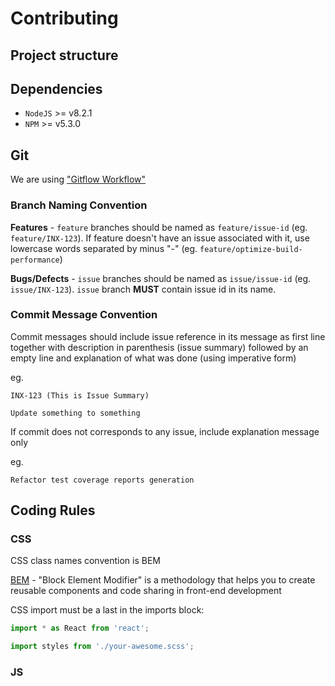 # Contributing

## Project structure

## Dependencies

* `NodeJS` >= v8.2.1
* `NPM` >= v5.3.0

## Git

We are using ["Gitflow Workflow"](https://www.atlassian.com/git/tutorials/comparing-workflows/gitflow-workflow)

### Branch Naming Convention

**Features** - `feature` branches should be named as `feature/issue-id` 
(eg. `feature/INX-123`). If feature doesn't have an issue associated with it, 
use lowercase words separated by minus "-" (eg. `feature/optimize-build-performance`)

**Bugs/Defects** - `issue` branches should be named as `issue/issue-id` 
(eg. `issue/INX-123`). `issue` branch **MUST** contain issue id in its name.


### Commit Message Convention

Commit messages should include issue reference in its message as first line together with 
description in parenthesis (issue summary) followed by an empty line and explanation of what 
was done (using imperative form)

eg.
```
INX-123 (This is Issue Summary)

Update something to something
```

If commit does not corresponds to any issue, include explanation message only

eg.
```
Refactor test coverage reports generation
```

## Coding Rules

### CSS

CSS class names convention is BEM

[BEM](http://getbem.com/) - "Block Element Modifier" is a methodology that helps you to create 
reusable components and code sharing in front-end development

CSS import must be a last in the imports block:

```javascript
import * as React from 'react';

import styles from './your-awesome.scss';
```

### JS
  
